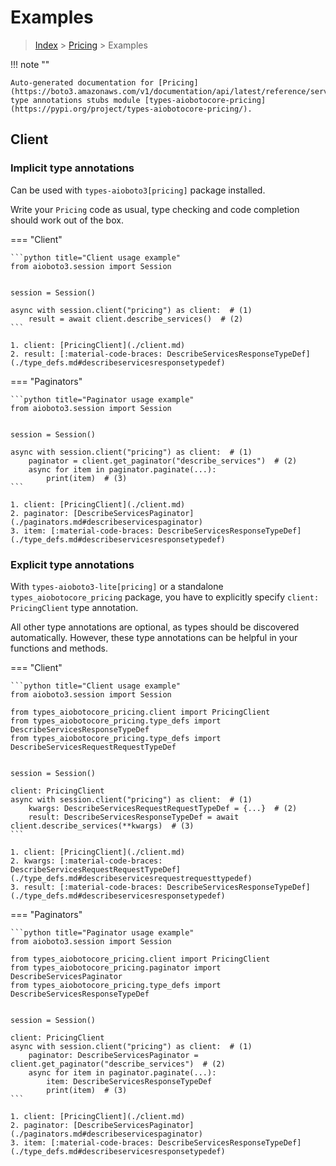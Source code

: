 # Examples

> [Index](../README.md) > [Pricing](./README.md) > Examples

!!! note ""

    Auto-generated documentation for [Pricing](https://boto3.amazonaws.com/v1/documentation/api/latest/reference/services/pricing.html#Pricing)
    type annotations stubs module [types-aiobotocore-pricing](https://pypi.org/project/types-aiobotocore-pricing/).

## Client

### Implicit type annotations

Can be used with `types-aioboto3[pricing]` package installed.

Write your `Pricing` code as usual,
type checking and code completion should work out of the box.



=== "Client"

    ```python title="Client usage example"
    from aioboto3.session import Session


    session = Session()

    async with session.client("pricing") as client:  # (1)
        result = await client.describe_services()  # (2)
    ```

    1. client: [PricingClient](./client.md)
    2. result: [:material-code-braces: DescribeServicesResponseTypeDef](./type_defs.md#describeservicesresponsetypedef) 



=== "Paginators"

    ```python title="Paginator usage example"
    from aioboto3.session import Session


    session = Session()

    async with session.client("pricing") as client:  # (1)
        paginator = client.get_paginator("describe_services")  # (2)
        async for item in paginator.paginate(...):
            print(item)  # (3)
    ```

    1. client: [PricingClient](./client.md)
    2. paginator: [DescribeServicesPaginator](./paginators.md#describeservicespaginator)
    3. item: [:material-code-braces: DescribeServicesResponseTypeDef](./type_defs.md#describeservicesresponsetypedef) 




### Explicit type annotations

With `types-aioboto3-lite[pricing]`
or a standalone `types_aiobotocore_pricing` package, you have to explicitly specify
`client: PricingClient` type annotation.

All other type annotations are optional, as types should be discovered automatically.
However, these type annotations can be helpful in your functions and methods.


=== "Client"

    ```python title="Client usage example"
    from aioboto3.session import Session

    from types_aiobotocore_pricing.client import PricingClient
    from types_aiobotocore_pricing.type_defs import DescribeServicesResponseTypeDef
    from types_aiobotocore_pricing.type_defs import DescribeServicesRequestRequestTypeDef


    session = Session()

    client: PricingClient
    async with session.client("pricing") as client:  # (1)
        kwargs: DescribeServicesRequestRequestTypeDef = {...}  # (2)
        result: DescribeServicesResponseTypeDef = await client.describe_services(**kwargs)  # (3)
    ```

    1. client: [PricingClient](./client.md)
    2. kwargs: [:material-code-braces: DescribeServicesRequestRequestTypeDef](./type_defs.md#describeservicesrequestrequesttypedef) 
    3. result: [:material-code-braces: DescribeServicesResponseTypeDef](./type_defs.md#describeservicesresponsetypedef) 



=== "Paginators"

    ```python title="Paginator usage example"
    from aioboto3.session import Session

    from types_aiobotocore_pricing.client import PricingClient
    from types_aiobotocore_pricing.paginator import DescribeServicesPaginator
    from types_aiobotocore_pricing.type_defs import DescribeServicesResponseTypeDef


    session = Session()

    client: PricingClient
    async with session.client("pricing") as client:  # (1)
        paginator: DescribeServicesPaginator = client.get_paginator("describe_services")  # (2)
        async for item in paginator.paginate(...):
            item: DescribeServicesResponseTypeDef
            print(item)  # (3)
    ```

    1. client: [PricingClient](./client.md)
    2. paginator: [DescribeServicesPaginator](./paginators.md#describeservicespaginator)
    3. item: [:material-code-braces: DescribeServicesResponseTypeDef](./type_defs.md#describeservicesresponsetypedef) 




